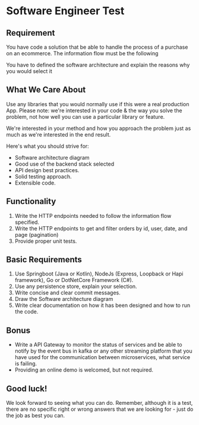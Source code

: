 # Software Engineer Test

## Requirement

You have code a solution that be able to handle the process of a purchase on an ecommerce. The information flow must be the following

You have to defined the software architecture and explain the reasons why you would select it

## What We Care About

Use any libraries that you would normally use if this were a real production App. Please note: we're interested in your code & the way you solve the problem, not how well you can use a particular library or feature.

We're interested in your method and how you approach the problem just as much as we're interested in the end result.

Here's what you should strive for:

- Software architecture diagram
- Good use of the backend stack selected
- API design best practices.
- Solid testing approach.
- Extensible code.


## Functionality
1. Write the HTTP endpoints needed to follow the information flow specified.
2. Write the HTTP endpoints to get and filter orders by id, user, date, and page (pagination)
3. Provide proper unit tests.

## Basic Requirements

1. Use Springboot (Java or Kotlin), NodeJs (Express, Loopback or Hapi framework), Go or DotNetCore Framework (C#).
2. Use any persistence store, explain your selection.
3. Write concise and clear commit messages.
4. Draw the Software architecture diagram
5. Write clear documentation on how it has been designed and how to run the code.

## Bonus

- Write a API Gateway to monitor the status of services and be able to notify by the event bus in kafka or any other streaming platform that you have used for the communication between microservices, what service is failing.
- Providing an online demo is welcomed, but not required.

## Good luck!

We look forward to seeing what you can do. Remember, although it is a test, there are no specific right or wrong answers that we are looking for - just do the job as best you can.


